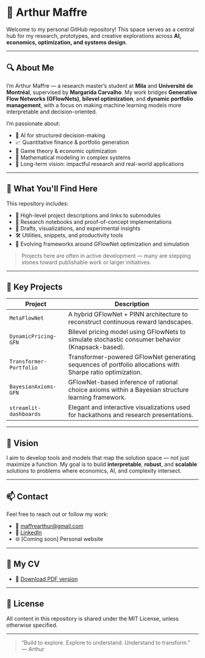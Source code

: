 # 👋 Arthur Maffre

Welcome to my personal GitHub repository! This space serves as a central hub for my research, prototypes, and creative explorations across **AI, economics, optimization, and systems design**.

---

## 🔍 About Me

I’m Arthur Maffre — a research master’s student at **Mila** and **Université de Montréal**, supervised by **Margarida Carvalho**. My work bridges **Generative Flow Networks (GFlowNets)**, **bilevel optimization**, and **dynamic portfolio management**, with a focus on making machine learning models more interpretable and decision-oriented.

I’m passionate about:
- 🧠 AI for structured decision-making
- 📈 Quantitative finance & portfolio generation
- 🧩 Game theory & economic optimization
- 🧮 Mathematical modeling in complex systems
- 🚀 Long-term vision: impactful research and real-world applications

---

## 📁 What You'll Find Here

This repository includes:
- 📜 High-level project descriptions and links to submodules
- 🧪 Research notebooks and proof-of-concept implementations
- 🧠 Drafts, visualizations, and experimental insights
- 🛠️ Utilities, snippets, and productivity tools
- 🌱 Evolving frameworks around GFlowNet optimization and simulation

> Projects here are often in active development — many are stepping stones toward publishable work or larger initiatives.

---

## 🔗 Key Projects

| Project | Description |
|--------|-------------|
| `MetaFlowNet` | A hybrid GFlowNet + PINN architecture to reconstruct continuous reward landscapes. |
| `DynamicPricing-GFN` | Bilevel pricing model using GFlowNets to simulate stochastic consumer behavior (Knapsack-based). |
| `Transformer-Portfolio` | Transformer-powered GFlowNet generating sequences of portfolio allocations with Sharpe ratio optimization. |
| `BayesianAxioms-GFN` | GFlowNet-based inference of rational choice axioms within a Bayesian structure learning framework. |
| `streamlit-dashboards` | Elegant and interactive visualizations used for hackathons and research presentations. |

---

## 🧠 Vision

I aim to develop tools and models that map the solution space — not just maximize a function. My goal is to build **interpretable**, **robust**, and **scalable** solutions to problems where economics, AI, and complexity intersect.

---

## 📫 Contact

Feel free to reach out or follow my work:

- 📧 [maffrearthur@gmail.com](mailto:maffrearthur@gmail.com)  
- 💼 [LinkedIn](https://www.linkedin.com/in/arthurmaffre/)  
- 🌐 [Coming soon] Personal website

---

## 📄 My CV

- 🧾 [Download PDF version](https://github.com/arthurmaffre/CV/raw/main/rendercv_output/Arthur_Maffre_CV.pdf)

---

## 📜 License

All content in this repository is shared under the MIT License, unless otherwise specified.

---

> “Build to explore. Explore to understand. Understand to transform.”  
> *— Arthur*
